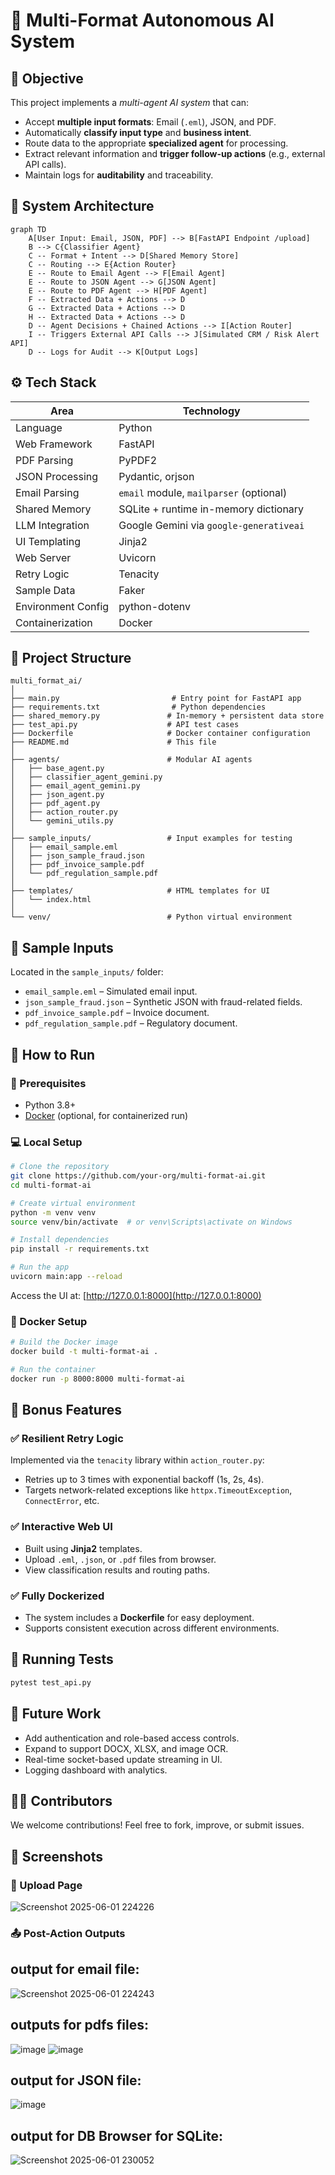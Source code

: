 # 🚀 Multi-Format Autonomous AI System

## 📌 Objective

This project implements a *multi-agent AI system* that can:

* Accept **multiple input formats**: Email (`.eml`), JSON, and PDF.
* Automatically **classify input type** and **business intent**.
* Route data to the appropriate **specialized agent** for processing.
* Extract relevant information and **trigger follow-up actions** (e.g., external API calls).
* Maintain logs for **auditability** and traceability.



## 🧠 System Architecture

```mermaid
graph TD
    A[User Input: Email, JSON, PDF] --> B[FastAPI Endpoint /upload]
    B --> C{Classifier Agent}
    C -- Format + Intent --> D[Shared Memory Store]
    C -- Routing --> E{Action Router}
    E -- Route to Email Agent --> F[Email Agent]
    E -- Route to JSON Agent --> G[JSON Agent]
    E -- Route to PDF Agent --> H[PDF Agent]
    F -- Extracted Data + Actions --> D
    G -- Extracted Data + Actions --> D
    H -- Extracted Data + Actions --> D
    D -- Agent Decisions + Chained Actions --> I[Action Router]
    I -- Triggers External API Calls --> J[Simulated CRM / Risk Alert API]
    D -- Logs for Audit --> K[Output Logs]
```



## ⚙️ Tech Stack

| Area               | Technology                              |
| ------------------ | --------------------------------------- |
| Language           | Python                                  |
| Web Framework      | FastAPI                                 |
| PDF Parsing        | PyPDF2                                  |
| JSON Processing    | Pydantic, orjson                        |
| Email Parsing      | `email` module, `mailparser` (optional) |
| Shared Memory      | SQLite + runtime in-memory dictionary   |
| LLM Integration    | Google Gemini via `google-generativeai` |
| UI Templating      | Jinja2                                  |
| Web Server         | Uvicorn                                 |
| Retry Logic        | Tenacity                                |
| Sample Data        | Faker                                   |
| Environment Config | python-dotenv                           |
| Containerization   | Docker                                  |



## 📁 Project Structure

```
multi_format_ai/
│
├── main.py                         # Entry point for FastAPI app
├── requirements.txt                # Python dependencies
├── shared_memory.py               # In-memory + persistent data store
├── test_api.py                    # API test cases
├── Dockerfile                     # Docker container configuration
├── README.md                      # This file
│
├── agents/                        # Modular AI agents
│   ├── base_agent.py
│   ├── classifier_agent_gemini.py
│   ├── email_agent_gemini.py
│   ├── json_agent.py
│   ├── pdf_agent.py
│   ├── action_router.py
│   └── gemini_utils.py
│
├── sample_inputs/                 # Input examples for testing
│   ├── email_sample.eml
│   ├── json_sample_fraud.json
│   ├── pdf_invoice_sample.pdf
│   └── pdf_regulation_sample.pdf
│
├── templates/                     # HTML templates for UI
│   └── index.html
│
└── venv/                          # Python virtual environment
```



## 🧪 Sample Inputs

Located in the `sample_inputs/` folder:

* `email_sample.eml` – Simulated email input.
* `json_sample_fraud.json` – Synthetic JSON with fraud-related fields.
* `pdf_invoice_sample.pdf` – Invoice document.
* `pdf_regulation_sample.pdf` – Regulatory document.



## 🧰 How to Run

### 🔧 Prerequisites

* Python 3.8+
* [Docker](https://www.docker.com/) (optional, for containerized run)



### 💻 Local Setup

```bash
# Clone the repository
git clone https://github.com/your-org/multi-format-ai.git
cd multi-format-ai

# Create virtual environment
python -m venv venv
source venv/bin/activate  # or venv\Scripts\activate on Windows

# Install dependencies
pip install -r requirements.txt

# Run the app
uvicorn main:app --reload
```

Access the UI at: [http://127.0.0.1:8000](http://127.0.0.1:8000)



### 🐳 Docker Setup

```bash
# Build the Docker image
docker build -t multi-format-ai .

# Run the container
docker run -p 8000:8000 multi-format-ai
```



## 🌟 Bonus Features

### ✅ Resilient Retry Logic

Implemented via the `tenacity` library within `action_router.py`:

* Retries up to 3 times with exponential backoff (1s, 2s, 4s).
* Targets network-related exceptions like `httpx.TimeoutException`, `ConnectError`, etc.



### ✅ Interactive Web UI

* Built using **Jinja2** templates.
* Upload `.eml`, `.json`, or `.pdf` files from browser.
* View classification results and routing paths.



### ✅ Fully Dockerized

* The system includes a **Dockerfile** for easy deployment.
* Supports consistent execution across different environments.



## 🧪 Running Tests

```bash
pytest test_api.py
```



## 🔮 Future Work

* Add authentication and role-based access controls.
* Expand to support DOCX, XLSX, and image OCR.
* Real-time socket-based update streaming in UI.
* Logging dashboard with analytics.



## 👨‍💻 Contributors

We welcome contributions! Feel free to fork, improve, or submit issues.

## 📸 Screenshots

### 📨 Upload Page
![Screenshot 2025-06-01 224226](https://github.com/user-attachments/assets/265ffe9f-b5d2-4496-8764-268dd9b236ef)

### 📤 Post-Action Outputs
## output for email file:
![Screenshot 2025-06-01 224243](https://github.com/user-attachments/assets/6544f328-9c5d-4c5a-ad66-ab940fff0cf7)
## outputs for pdfs files:
![image](https://github.com/user-attachments/assets/cff514b9-2849-4752-98f4-41f59b130648)
![image](https://github.com/user-attachments/assets/2ee93d52-1a09-49e2-91c3-02236f714ed9)
## output for JSON file:
![image](https://github.com/user-attachments/assets/b622a7bf-e8ca-41a0-bc30-dd9a1bb359c2)
## output for DB Browser for SQLite:
![Screenshot 2025-06-01 230052](https://github.com/user-attachments/assets/0f9f0852-f485-4d88-b67b-659a83841e13)





